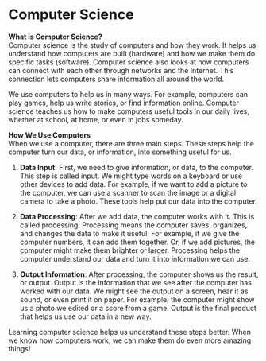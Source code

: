 # Computer Science

**What is Computer Science?**  
Computer science is the study of computers and how they work. It helps us understand how computers are built (hardware) and how we make them do specific tasks (software). Computer science also looks at how computers can connect with each other through networks and the Internet. This connection lets computers share information all around the world.

We use computers to help us in many ways. For example, computers can play games, help us write stories, or find information online. Computer science teaches us how to make computers useful tools in our daily lives, whether at school, at home, or even in jobs someday.

**How We Use Computers**  
When we use a computer, there are three main steps. These steps help the computer turn our data, or information, into something useful for us.

1. **Data Input**: First, we need to give information, or data, to the computer. This step is called input. We might type words on a keyboard or use other devices to add data. For example, if we want to add a picture to the computer, we can use a scanner to scan the image or a digital camera to take a photo. These tools help put our data into the computer.

2. **Data Processing**: After we add data, the computer works with it. This is called processing. Processing means the computer saves, organizes, and changes the data to make it useful. For example, if we give the computer numbers, it can add them together. Or, if we add pictures, the computer might make them brighter or larger. Processing helps the computer understand our data and turn it into information we can use.

3. **Output Information**: After processing, the computer shows us the result, or output. Output is the information that we see after the computer has worked with our data. We might see the output on a screen, hear it as sound, or even print it on paper. For example, the computer might show us a photo we edited or a score from a game. Output is the final product that helps us use our data in a new way.

Learning computer science helps us understand these steps better. When we know how computers work, we can make them do even more amazing things!
